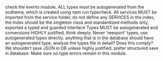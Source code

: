 check the events module, ALL types must be autogenerated from the scdhema, which is created using npm run typecheck. All services MUST be imported from the service folder, do not define any SERVICES in the index, the index should be the singleton class and standardized methods only, exported a typed and guarded interface Types MUST be autogenerated and conversions HIGHLY justified, think deeply. Never 'reexport' types, use autogenerated types directly. anything that is in the database should have an autogenerated type, analyse the types file in detail? Does this comply? We shouldn't save JSON in DB unless highly justified, prefer structured save in database. Make sure no type errors remain in this module.